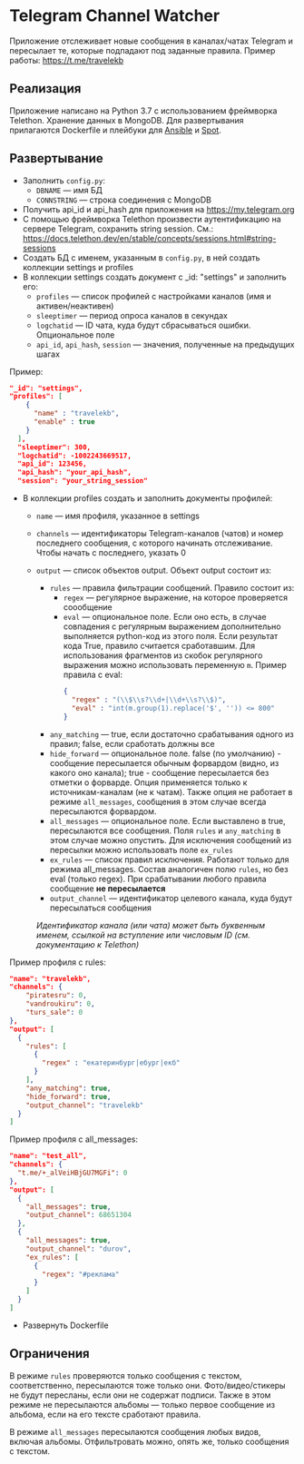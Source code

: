 # Telegram Channel Watcher
Приложение отслеживает новые сообщения в каналах/чатах Telegram и пересылает те, которые подпадают под заданные правила. Пример работы: https://t.me/travelekb

## Реализация
Приложение написано на Python 3.7 с использованием фреймворка Telethon. Хранение данных в MongoDB. Для развертывания прилагаются Dockerfile и плейбуки для [Ansible](https://www.ansible.com/) и [Spot](https://simplotask.com).

## Развертывание

- Заполнить `config.py`:
  - `DBNAME` — имя БД
  - `CONNSTRING` — строка соединения с MongoDB
- Получить api_id и api_hash для приложения на https://my.telegram.org
- С помощью фреймворка Telethon произвести аутентификацию на сервере Telegram, сохранить string session. См.: https://docs.telethon.dev/en/stable/concepts/sessions.html#string-sessions
- Создать БД с именем, указанным в `config.py`, в ней создать коллекции settings и profiles
- В коллекции settings создать документ с _id: "settings" и заполнить его:
    - `profiles` — список профилей с настройками каналов (имя и активен/неактивен)
    - `sleeptimer` — период опроса каналов в секундах
    - `logchatid` —  ID чата, куда будут сбрасываться ошибки. Опциональное поле
    - `api_id`, `api_hash`, `session` —  значения, полученные на предыдущих шагах

Пример:
```json
"_id": "settings",
"profiles": [
    {
      "name" : "travelekb",
      "enable" : true
    }
  ],
  "sleeptimer": 300,
  "logchatid": -1002243669517,
  "api_id": 123456,
  "api_hash": "your_api_hash",
  "session": "your_string_session"
```

- В коллекции profiles создать и заполнить документы профилей:
  - `name` — имя профиля, указанное в settings
  - `channels` — идентификаторы Telegram-каналов (чатов) и номер последнего сообщения, с которого начинать отслеживание. Чтобы начать с последнего, указать 0
  - `output` — список объектов output. Объект output состоит из:
    - `rules` — правила фильтрации сообщений. Правило состоит из:
      - `regex` — регулярное выражение, на которое проверяется соообщение
      - `eval` — опциональное поле. Если оно есть, в случае совпадения с регулярным выражением дополнительно выполняется python-код из этого поля. Если результат кода True, правило считается сработавшим. Для использования фрагментов из скобок регулярного выражения можно использовать переменную `m`. Пример правила с eval:
        ```json
        {
          "regex" : "(\\$\\s?\\d+|\\d+\\s?\\$)",
          "eval" : "int(m.group(1).replace('$', '')) <= 800"
        }
        ```
    - `any_matching` — true, если достаточно срабатывания одного из правил; false, если сработать должны все
    - `hide_forward` — опциональное поле. false (по умолчанию) - сообщение пересылается обычным форвардом (видно, из какого оно канала); true - сообщение пересылается без отметки о форварде. Опция применяется только к источникам-каналам (не к чатам). Также опция не работает в режиме `all_messages`, сообщения в этом случае всегда пересылаются форвардом.
    - `all_messages` — опциональное поле. Если выставлено в true, пересылаются все сообщения. Поля `rules` и `any_matching` в этом случае можно опустить. Для исключения сообщений из пересылки можно использовать поле `ex_rules`
    - `ex_rules` — список правил исключения. Работают только для режима all_messages. Состав аналогичен полю `rules`, но без eval (только regex). При срабатывании любого правила сообщение **не пересылается**
    - `output_channel` — идентификатор целевого канала, куда будут пересылаться сообщения


    _Идентификатор канала (или чата) может быть буквенным именем, ссылкой на вступление или числовым ID (см. документацию к Telethon)_

Пример профиля с rules:
```json
"name": "travelekb",
"channels": {
    "piratesru": 0,
    "vandroukiru": 0,
    "turs_sale": 0
},
"output": [
  {
    "rules": [
      {
        "regex" : "екатеринбург|ебург|екб"
      }
    ],
    "any_matching": true,
    "hide_forward": true,
    "output_channel": "travelekb"
  }
]
```

Пример профиля с all_messages:
```json
"name": "test_all",
"channels": {
  "t.me/+_alVeiHBjGU7MGFi": 0
},
"output": [
  {
    "all_messages": true,
    "output_channel": 68651304
  },
  {
    "all_messages": true,
    "output_channel": "durov",
    "ex_rules": [
      {
        "regex": "#реклама"
      }
    ]
  }
]
```

- Развернуть Dockerfile


## Ограничения
В режиме `rules` проверяются только сообщения с текстом, соответственно, пересылаются тоже только они. Фото/видео/стикеры не будут пересланы, если они не содержат подписи. Также в этом режиме не пересылаются альбомы — только первое сообщение из альбома, если на его тексте сработают правила.

В режиме `all_messages` пересылаются сообщения любых видов, включая альбомы. Отфильтровать можно, опять же, только сообщения с текстом.